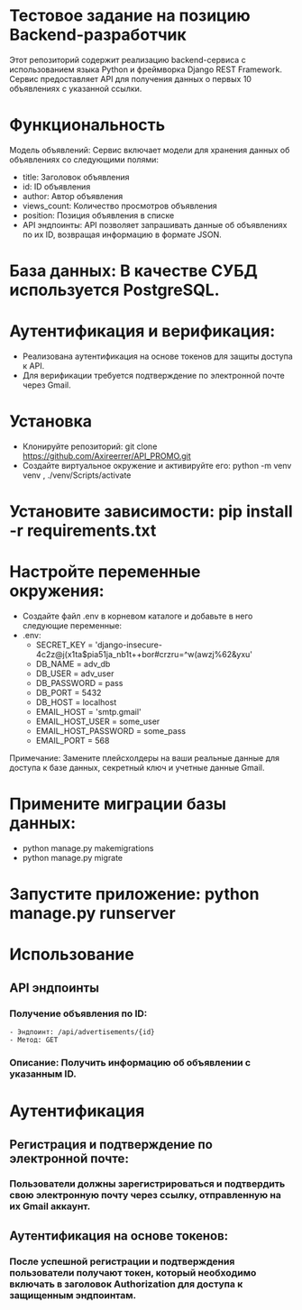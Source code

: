 # Тестовое задание на позицию Backend-разработчик
Этот репозиторий содержит реализацию backend-сервиса с использованием языка Python и фреймворка Django REST Framework. Сервис предоставляет API для получения данных о первых 10 объявлениях с указанной ссылки.

# Функциональность

Модель объявлений: Сервис включает модели для хранения данных об объявлениях со следующими полями:

- title: Заголовок объявления
- id: ID объявления
- author: Автор объявления
- views_count: Количество просмотров объявления
- position: Позиция объявления в списке
- API эндпоинты: API позволяет запрашивать данные об объявлениях по их ID, возвращая информацию в формате JSON.

# База данных: В качестве СУБД используется PostgreSQL.

# Аутентификация и верификация: 
- Реализована аутентификация на основе токенов для защиты доступа к API.
- Для верификации требуется подтверждение по электронной почте через Gmail.

# Установка
- Клонируйте репозиторий: git clone https://github.com/Axireerrer/API_PROMO.git
- Создайте виртуальное окружение и активируйте его: python -m venv venv , ./venv/Scripts/activate

# Установите зависимости: pip install -r requirements.txt
# Настройте переменные окружения:
- Создайте файл .env в корневом каталоге и добавьте в него следующие переменные:
- .env:
   - SECRET_KEY = 'django-insecure-4c2z@j(x1ta$pia51ja_nb1t++bor#crzru=^w(awzj%62&yxu'
   - DB_NAME = adv_db
   - DB_USER = adv_user
   - DB_PASSWORD = pass
   - DB_PORT = 5432
   - DB_HOST = localhost
   - EMAIL_HOST = 'smtp.gmail'
   - EMAIL_HOST_USER = some_user
   - EMAIL_HOST_PASSWORD = some_pass
   - EMAIL_PORT = 568

Примечание: Замените плейсхолдеры на ваши реальные данные для доступа к базе данных, секретный ключ и учетные данные Gmail.

# Примените миграции базы данных:

- python manage.py makemigrations
- python manage.py migrate

# Запустите приложение: python manage.py runserver

# Использование
## API эндпоинты
### Получение объявления по ID:
    - Эндпоинт: /api/advertisements/{id}
    - Метод: GET
### Описание: Получить информацию об объявлении с указанным ID.
# Аутентификация
## Регистрация и подтверждение по электронной почте:
### Пользователи должны зарегистрироваться и подтвердить свою электронную почту через ссылку, отправленную на их Gmail аккаунт.
## Аутентификация на основе токенов:
### После успешной регистрации и подтверждения пользователи получают токен, который необходимо включать в заголовок Authorization для доступа к защищенным эндпоинтам.
